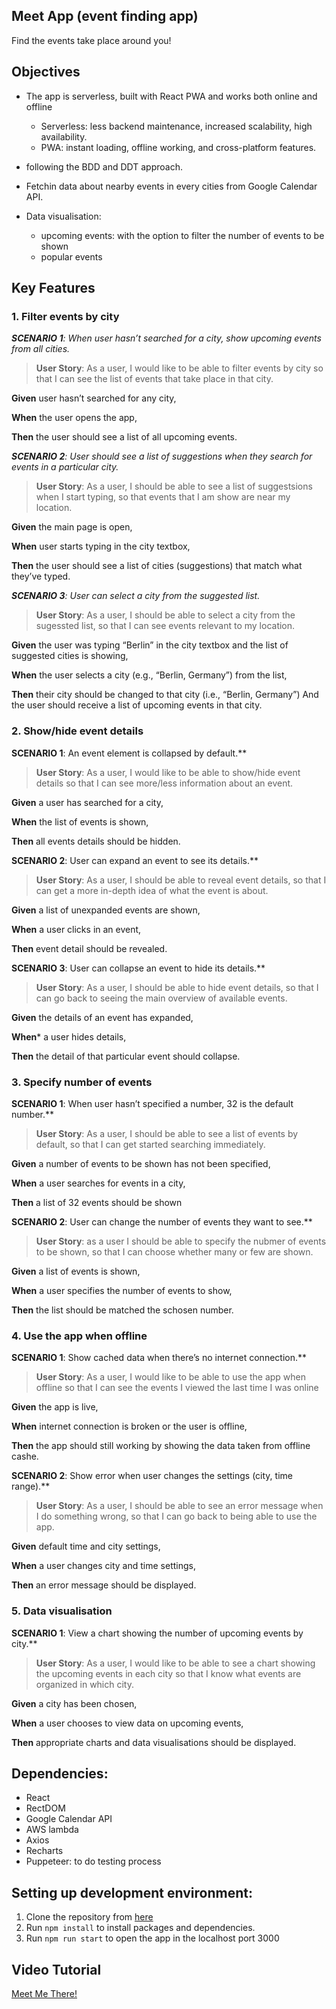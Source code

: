 ## Meet App (event finding app)
Find the events take place around you!

## Objectives
- The app is serverless, built with React PWA and works both online and offline
  - Serverless: less backend maintenance, increased scalability, high availability.
  - PWA: instant loading, offline working, and cross-platform features.

- following the BDD and DDT approach.

- Fetchin data about nearby events in every cities from Google Calendar API.

- Data visualisation:
  - upcoming events: with the option to filter the number of events to be shown
  - popular events

## Key Features

### 1. Filter events by city
***SCENARIO 1**: When user hasn’t searched for a city, show upcoming events from all cities.*
>**User Story**: As a user, I would like to be able to filter events by city so that I can see the list of events that
take place in that city.

**Given** user hasn’t searched for any city,

**When** the user opens the app,

**Then** the user should see a list of all upcoming events.




***SCENARIO 2**: User should see a list of suggestions when they search for events in a particular city.*
>**User Story**: As a user, I should be able to see a list of suggestsions when I start typing, so that events that I am show are near my location.

**Given** the main page is open,

**When** user starts typing in the city textbox,

**Then** the user should see a list of cities (suggestions) that match what they’ve typed.




***SCENARIO 3**: User can select a city from the suggested list.*
>**User Story**: As a user, I should be able to select a city from the sugessted list, so that I can see events relevant to my location.

**Given** the user was typing “Berlin” in the city textbox 
and the list of suggested cities is showing,

**When** the user selects a city (e.g., “Berlin, Germany”) from the list,

**Then** their city should be changed to that city (i.e., “Berlin, Germany”)
And the user should receive a list of upcoming events in that city.




### 2. Show/hide event details
**SCENARIO 1**: An event element is collapsed by default.**
>**User Story**: As a user, I would like to be able to show/hide event details so that I can see more/less information about an event.

**Given** a user has searched for a city,

**When** the list of events is shown,

**Then** all events details should be hidden.




**SCENARIO 2**: User can expand an event to see its details.**
>**User Story**: As a user, I should be able to reveal event details, so that I can get a more in-depth idea of what the event is about.

**Given** a list of unexpanded events are shown,

**When** a user clicks in an event, 

**Then** event detail should be revealed.




**SCENARIO 3**: User can collapse an event to hide its details.**
>**User Story**: As a user, I should be able to hide event details, so that I can go back to seeing the main overview of available events.

**Given** the details of an event has expanded, 

**When*** a user hides details,

**Then** the detail of that particular event should collapse.



<!-- not implemented yet -->
### 3. Specify number of events
**SCENARIO 1**: When user hasn’t specified a number, 32 is the default number.**
>**User Story**: As a user, I should be able to see a list of events by default, so that I can get started searching immediately.

**Given** a number of events to be shown has not been specified,

**When** a user searches for events in a city,

**Then** a list of 32 events should be shown




**SCENARIO 2**: User can change the number of events they want to see.**
>**User Story**: as a user I should be able to specify the nubmer of events to be shown, so that I can choose whether many or few are shown.

**Given** a list of events is shown, 

**When** a user specifies the number of events to show, 

**Then** the list should be matched the schosen number.




### 4. Use the app when offline
**SCENARIO 1**: Show cached data when there’s no internet connection.**
>**User Story**: As a user, I would like to be able to use the app when offline so that I can see the events I viewed the last time I was online 

**Given** the app is live, 

**When** internet connection is broken or the user is offline,

**Then** the app should still working by showing the data taken from offline cashe.




**SCENARIO 2**: Show error when user changes the settings (city, time range).**
>**User Story**: As a user, I should be able to see an error message when I do something wrong, so that I can go back to being able to use the app.

**Given** default time and city settings, 

**When** a user changes city and time settings, 

**Then** an error message should be displayed.




### 5. Data visualisation 
**SCENARIO 1**: View a chart showing the number of upcoming events by city.**
>**User Story**: As a user, I would like to be able to see a chart showing the upcoming events in each city so that I know what events are organized in which city.

**Given** a city has been chosen,

**When** a user chooses to view data on upcoming events, 

**Then** appropriate charts and data visualisations should be displayed.


## Dependencies:
- React
- RectDOM
- Google Calendar API
- AWS lambda
- Axios
- Recharts
- Puppeteer: to do testing process


## Setting up development environment:
1. Clone the repository from [here](https://github.com/BJaguar71/MeetApp)
2. Run `npm install` to install packages and dependencies.
3. Run `npm run start` to open the app in the localhost port 3000


## Video Tutorial 
[Meet Me There!](https://youtu.be/A_hER31Zjr0)
